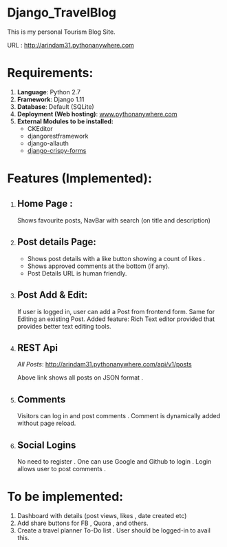 # Django_TravelBlog
This is my personal Tourism Blog Site.

URL : http://arindam31.pythonanywhere.com

# Requirements:

1) **Language**: Python 2.7
2) **Framework**: Django 1.11
3) **Database**: Default (SQLite)
4) **Deployment (Web hosting)**: www.pythonanywhere.com
5) **External Modules to be installed:**
   * CKEditor 
   * djangorestframework
   * django-allauth
   * [django-crispy-forms ](http://django-crispy-forms.readthedocs.io/en/latest/install.html)

# Features (Implemented):
1) ## Home Page :
   Shows favourite posts, NavBar with search (on title and description)
   
2) ## Post details Page: 
   * Shows post details with a like button showing a count of likes . 
   * Shows approved comments at the bottom (if any).
   * Post Details URL is human friendly.
   
3) ## Post Add & Edit: 
   If user is logged in, user can add a Post from frontend form.
   Same for Editing an existing Post.
   Added feature: Rich Text editor provided that provides better text editing tools.
   
4) ## REST Api 
   _All Posts_: 
   http://arindam31.pythonanywhere.com/api/v1/posts  
   
   Above link shows all posts on JSON format . 
   
5) ## Comments
   Visitors can log in and post comments . Comment is dynamically added without page reload.
   
6) ## Social Logins
   No need to register . One can use Google and Github to login . Login allows user to post comments .
   
# To be implemented:

1. Dashboard with details (post views, likes , date created etc)
1. Add share buttons for FB , Quora , and others.
1. Create a travel planner To-Do list . User should be logged-in to avail this. 
